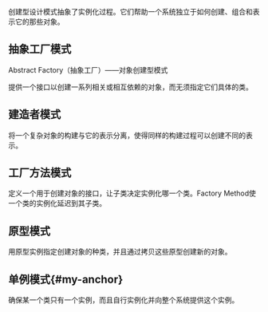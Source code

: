 创建型设计模式抽象了实例化过程。它们帮助一个系统独立于如何创建、组合和表示它的那些对象。

## 抽象工厂模式

Abstract Factory（抽象工厂）——对象创建型模式

提供一个接口以创建一系列相关或相互依赖的对象，而无须指定它们具体的类。

## 建造者模式

将一个复杂对象的构建与它的表示分离，使得同样的构建过程可以创建不同的表示。

## 工厂方法模式

定义一个用于创建对象的接口，让子类决定实例化哪一个类。Factory Method使一个类的实例化延迟到其子类。

## 原型模式

用原型实例指定创建对象的种类，并且通过拷贝这些原型创建新的对象。

## 单例模式{#my-anchor}

确保某一个类只有一个实例，而且自行实例化并向整个系统提供这个实例。
